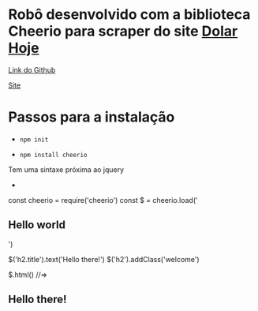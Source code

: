 # Robô desenvolvido com a biblioteca Cheerio para scraper do site [Dolar Hoje](https://dolarhoje.com/)

[Link do Github](https://github.com/cheeriojs/cheerio)

[Site](https://cheerio.js.org/)

# Passos para a instalação

* ``` npm init ```

* ``` npm install cheerio ```

Tem uma sintaxe próxima ao jquery 
* ```
const cheerio = require('cheerio')
const $ = cheerio.load('<h2 class="title">Hello world</h2>')

$('h2.title').text('Hello there!')
$('h2').addClass('welcome')

$.html()
//=> <h2 class="title welcome">Hello there!</h2>
 ```




